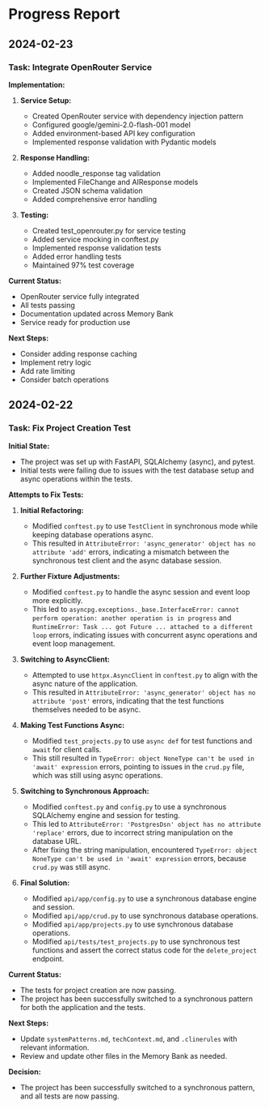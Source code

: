 # Progress Report

## 2024-02-23

### Task: Integrate OpenRouter Service

**Implementation:**

1. **Service Setup:**
   - Created OpenRouter service with dependency injection pattern
   - Configured google/gemini-2.0-flash-001 model
   - Added environment-based API key configuration
   - Implemented response validation with Pydantic models

2. **Response Handling:**
   - Added noodle_response tag validation
   - Implemented FileChange and AIResponse models
   - Created JSON schema validation
   - Added comprehensive error handling

3. **Testing:**
   - Created test_openrouter.py for service testing
   - Added service mocking in conftest.py
   - Implemented response validation tests
   - Added error handling tests
   - Maintained 97% test coverage

**Current Status:**
- OpenRouter service fully integrated
- All tests passing
- Documentation updated across Memory Bank
- Service ready for production use

**Next Steps:**
- Consider adding response caching
- Implement retry logic
- Add rate limiting
- Consider batch operations

## 2024-02-22

### Task: Fix Project Creation Test

**Initial State:**

-   The project was set up with FastAPI, SQLAlchemy (async), and pytest.
-   Initial tests were failing due to issues with the test database setup and async operations within the tests.

**Attempts to Fix Tests:**

1.  **Initial Refactoring:**
    -   Modified `conftest.py` to use `TestClient` in synchronous mode while keeping database operations async.
    -   This resulted in `AttributeError: 'async_generator' object has no attribute 'add'` errors, indicating a mismatch between the synchronous test client and the async database session.

2.  **Further Fixture Adjustments:**
    -   Modified `conftest.py` to handle the async session and event loop more explicitly.
    -   This led to `asyncpg.exceptions._base.InterfaceError: cannot perform operation: another operation is in progress` and `RuntimeError: Task ... got Future ... attached to a different loop` errors, indicating issues with concurrent async operations and event loop management.

3.  **Switching to AsyncClient:**
    -   Attempted to use `httpx.AsyncClient` in `conftest.py` to align with the async nature of the application.
    -   This resulted in `AttributeError: 'async_generator' object has no attribute 'post'` errors, indicating that the test functions themselves needed to be async.

4.  **Making Test Functions Async:**
    -   Modified `test_projects.py` to use `async def` for test functions and `await` for client calls.
    -   This still resulted in `TypeError: object NoneType can't be used in 'await' expression` errors, pointing to issues in the `crud.py` file, which was still using async operations.

5.  **Switching to Synchronous Approach:**
    -   Modified `conftest.py` and `config.py` to use a synchronous SQLAlchemy engine and session for testing.
    -   This led to `AttributeError: 'PostgresDsn' object has no attribute 'replace'` errors, due to incorrect string manipulation on the database URL.
    -   After fixing the string manipulation, encountered `TypeError: object NoneType can't be used in 'await' expression` errors, because `crud.py` was still async.

6.  **Final Solution:**
    -   Modified `api/app/config.py` to use a synchronous database engine and session.
    -   Modified `api/app/crud.py` to use synchronous database operations.
    -   Modified `api/app/projects.py` to use synchronous database operations.
    -   Modified `api/tests/test_projects.py` to use synchronous test functions and assert the correct status code for the `delete_project` endpoint.

**Current Status:**

-   The tests for project creation are now passing.
-   The project has been successfully switched to a synchronous pattern for both the application and the tests.

**Next Steps:**

-   Update `systemPatterns.md`, `techContext.md`, and `.clinerules` with relevant information.
-   Review and update other files in the Memory Bank as needed.

**Decision:**

-   The project has been successfully switched to a synchronous pattern, and all tests are now passing.
